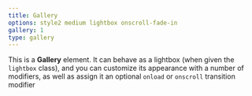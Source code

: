 ```yaml
---
title: Gallery
options: style2 medium lightbox onscroll-fade-in
gallery: 1
type: gallery
---
```


This is a <strong>Gallery</strong> element. It can behave as a lightbox (when given the <code>lightbox</code> class), and you can customize its appearance with a number of modifiers, as well as assign it an optional <code>onload</code> or <code>onscroll</code> transition modifier